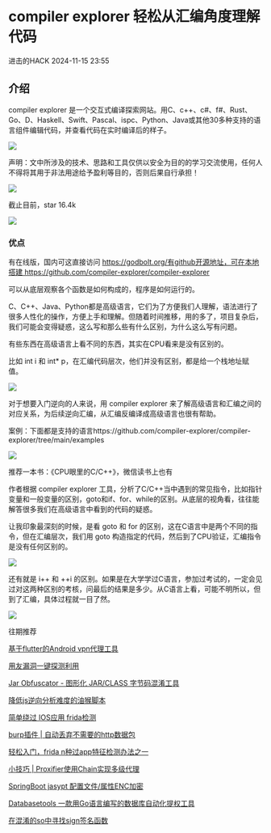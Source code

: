 #  compiler explorer 轻松从汇编角度理解代码   
 进击的HACK   2024-11-15 23:55  
  
## 介绍  
  
compiler explorer 是一个交互式编译探索网站。用C、c++、c#、f#、Rust、Go、D、Haskell、Swift、Pascal、ispc、Python、Java或其他30多种支持的语言组件编辑代码，并查看代码在实时编译后的样子。  
  
![](https://mmbiz.qpic.cn/sz_mmbiz_png/DuibU3GqmxVmRsdItbBVRKegNHicHQvAHDdZsGpLVU7touSU1AU1twHTfRjG3Vu5aUh0RnPPllfVUhs4qdWF5QYQ/640?wx_fmt=png&wxfrom=13 "")  
  
声明：文中所涉及的技术、思路和工具仅供以安全为目的的学习交流使用，任何人不得将其用于非法用途给予盈利等目的，否则后果自行承担！  
  
![](https://mmbiz.qpic.cn/sz_mmbiz_png/9zYJrD2VibHmqgf4y9Bqh9nDynW5fHvgbgkSGAfRboFPuCGjVoC3qMl6wlFucsx3Y3jt4gibQgZ6LxpoozE0Tdow/640?wx_fmt=png&wxfrom=13 "")  
  
  
截止目前，star 16.4k  
  
![](https://mmbiz.qpic.cn/sz_mmbiz_png/a1BOUvqnbriaaeH06JQjG2Dh0mz7d6Q4ibbeRmUUpYSZUMQVZfaGRiaYv4bia29tgK1ePDZcD1woiaR6G4CPNLHBYkg/640?wx_fmt=png&from=appmsg "")  
### 优点  
  
有在线版，国内可这直接访问 https://godbolt.org/有github开源地址，可在本地搭建 https://github.com/compiler-explorer/compiler-explorer  
  
可以从底层观察各个函数是如何构成的，程序是如何运行的。  
  
C、C++、Java、Python都是高级语言，它们为了方便我们人理解，语法进行了很多人性化的操作，方便上手和理解。但随着时间推移，用的多了，项目复杂后，我们可能会变得疑惑，这么写和那么些有什么区别，为什么这么写有问题。  
  
有些东西在高级语言上看不同的东西，其实在CPU看来是没有区别的。  
  
比如 int i 和 int* p，在汇编代码层次，他们并没有区别，都是给一个栈地址赋值。  
  
![](https://mmbiz.qpic.cn/sz_mmbiz_png/a1BOUvqnbriaaeH06JQjG2Dh0mz7d6Q4ib1dF5SRbRqXib896F63v4icY0DCw6KsKgkb6Y104QKtIHqCT6kDJlRibbQ/640?wx_fmt=png&from=appmsg "")  
  
对于想要入门逆向的人来说，用 compiler explorer 来了解高级语言和汇编之间的对应关系，为后续逆向汇编，从汇编反编译成高级语言也很有帮助。  
  
案例：下面都是支持的语言https://github.com/compiler-explorer/compiler-explorer/tree/main/examples  
  
![](https://mmbiz.qpic.cn/sz_mmbiz_png/a1BOUvqnbriaaeH06JQjG2Dh0mz7d6Q4ibxOW2DM65WGic85ppVNBQuNZu5Fpfah6OsIclQAUVKdTz2ia5tIcwA8FQ/640?wx_fmt=png&from=appmsg "")  
  
推荐一本书：《CPU眼里的C/C++》，微信读书上也有  
  
  
作者根据 compiler explorer 工具，分析了C/C++当中遇到的常见指令，比如指针变量和一般变量的区别，goto和if、for、while的区别。从底层的视角看，往往能解答很多我们在高级语言中看到的代码的疑惑。  
  
让我印象最深刻的时候，是看 goto 和 for 的区别，这在C语言中是两个不同的指令，但在汇编层次，我们用 goto 构造指定的代码，然后到了CPU验证，汇编指令是没有任何区别的。  
  
![](https://mmbiz.qpic.cn/sz_mmbiz_png/a1BOUvqnbriaaeH06JQjG2Dh0mz7d6Q4ib652RRZPNlxgogV59fm5gzfwxCNCnM2kqOHyUzZWqzMIZib55Kt4IeuA/640?wx_fmt=png&from=appmsg "")  
  
还有就是 i++ 和 ++i 的区别。如果是在大学学过C语言，参加过考试的，一定会见过对这两种区别的考核，问最后的结果是多少。从C语言上看，可能不明所以，但到了汇编，具体过程就一目了然。  
  
![](https://mmbiz.qpic.cn/sz_mmbiz_png/a1BOUvqnbriaaeH06JQjG2Dh0mz7d6Q4ibvVicJibeR3vInwD69fNz3IBz5kAVKUQyroCiaHBuh6Z23iaGskbN3MYTpA/640?wx_fmt=png&from=appmsg "")  
  
  
往期推荐  
  
[基于flutter的Android vpn代理工具](http://mp.weixin.qq.com/s?__biz=MzkxNjMwNDUxNg==&mid=2247486777&idx=1&sn=9c0144199ee718665d6bd790bfb1ee26&chksm=c150aad2f62723c4c2ecbcb94e2d7edbcf4064074d512b96620401dfe59e692ed136406b9dfe&scene=21#wechat_redirect)  
  
  
[用友漏洞一键探测利用](http://mp.weixin.qq.com/s?__biz=MzkxNjMwNDUxNg==&mid=2247486765&idx=1&sn=491b37f45c408d9dee05bff7e18a5173&chksm=c150aac6f62723d0ce47ddd18c39fc24525a39be5d9032bf0bdd6a565c4503fd616e39ee6831&scene=21#wechat_redirect)  
  
  
[Jar Obfuscator - 图形化 JAR/CLASS 字节码混淆工具](http://mp.weixin.qq.com/s?__biz=MzkxNjMwNDUxNg==&mid=2247486687&idx=1&sn=bd93740fbab2f192142c3c56ee3c3074&chksm=c150ab34f62722221c32a6cd3b9e051fe0f7383d8c7fae763d428b8a117d61eacd43bbe01428&scene=21#wechat_redirect)  
  
  
[降低js逆向分析难度的油猴脚本](http://mp.weixin.qq.com/s?__biz=MzkxNjMwNDUxNg==&mid=2247486673&idx=1&sn=d7ca2ae0861850d4807ff558468c79ba&chksm=c150ab3af627222c68566213b34cbcdbe0ca008bf01303c539364ae906259f1490d3cab3d265&scene=21#wechat_redirect)  
  
  
[简单绕过 IOS应用 frida检测](http://mp.weixin.qq.com/s?__biz=MzkxNjMwNDUxNg==&mid=2247486561&idx=1&sn=6582b889e69674b5bfc7c817ec7ce2b3&chksm=c150ab8af627229c4fa75be0bc1f27e24aef5a51059fb88b7e6de9e0bf33f93aeaa3479a0294&scene=21#wechat_redirect)  
  
  
[burp插件 | 自动丢弃不需要的http数据包](http://mp.weixin.qq.com/s?__biz=MzkxNjMwNDUxNg==&mid=2247486478&idx=1&sn=435438f1416fe0ab5345bb7f2be38354&chksm=c150abe5f62722f38e7282c061f587c6dd9be835cf25d2ebe15925a381c370efab48ffc05b24&scene=21#wechat_redirect)  
  
  
[轻松入门，frida n种过app特征检测办法之一](http://mp.weixin.qq.com/s?__biz=MzkxNjMwNDUxNg==&mid=2247486441&idx=1&sn=d3ca56d7bb74111768ad6450ef567589&chksm=c150ac02f627251487e69e23f91ae5556b76ea1e28d63aebe5e62bb79ada5603e97f5453e021&scene=21#wechat_redirect)  
  
  
[小技巧 | Proxifier使用Chain实现多级代理](http://mp.weixin.qq.com/s?__biz=MzkxNjMwNDUxNg==&mid=2247486353&idx=1&sn=1376103e17556115de4ee25fa40dd8e7&chksm=c150ac7af627256c464d4e981bb3caa42e747646ccc765ae2319a19260be973dbfec29e116ee&scene=21#wechat_redirect)  
  
  
[SpringBoot jasypt 配置文件/属性ENC加密](http://mp.weixin.qq.com/s?__biz=MzkxNjMwNDUxNg==&mid=2247486338&idx=1&sn=dbfdeacd4b8a7698f9666e8ed3e8ac9e&chksm=c150ac69f627257ff376a05283e4d101d45dad4e3307f8722c47df3b91107bab38410a32bb78&scene=21#wechat_redirect)  
  
  
[Databasetools 一款用Go语言编写的数据库自动化提权工具](http://mp.weixin.qq.com/s?__biz=MzkxNjMwNDUxNg==&mid=2247486295&idx=1&sn=396bbb6655376fcb2cbd32d33bf62187&chksm=c150acbcf62725aa1442f15a872db0a7944e6dff2b55e7c1409e0f49500ab31dca19d7eda1da&scene=21#wechat_redirect)  
  
  
[在混淆的so中寻找sign签名函数](http://mp.weixin.qq.com/s?__biz=MzkxNjMwNDUxNg==&mid=2247486092&idx=1&sn=1337e6907b7f0643a3dd361d1b0bdb35&chksm=c150ad67f62724717af1c95f6c45951454ce2fb1c033a7bb366cebd18f41d7775b3fd8ff2d18&scene=21#wechat_redirect)  
  
  
  
  
